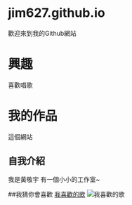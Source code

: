# jim627.github.io
歡迎來到我的Github網站

興趣
=======
喜歡唱歌

我的作品
=======
這個網站 

## 自我介紹
我是黃敬宇 有一個小小的工作室~

##我猜你會喜歡
[我喜歡的歌](https://www.youtube.com/watch?v=iOs7Ykmhew4)
![我喜歡的歌](https://www.youtube.com/watch?v=iOs7Ykmhew4)
